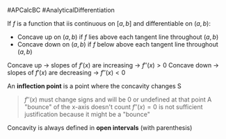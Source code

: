 
#APCalcBC #AnalyticalDifferentiation

If $f$ is a function that iis continuous on $[a, b]$ and differentiable on $(a, b)$:

- Concave up on $(a, b)$ if $f$ lies above each tangent line throughout $(a, b)$
- Concave down on $(a, b)$ if $f$ below above each tangent line throughout $(a, b)$

Concave up -> slopes of $f'(x)$ are increasing -> $f''(x) > 0$
Concave down -> slopes of $f'(x)$ are decreasing -> $f''(x) < 0$

An **inflection point** is a point where the concavity changes S
> $f''(x)$ must change signs and will be 0 or undefined at that point
> A "bounce" of the x-axis doesn't count
> $f''(x)=0$ is not sufficient justification because it might be a "bounce"

Concavity is always defined in **open intervals** (with parenthesis)


